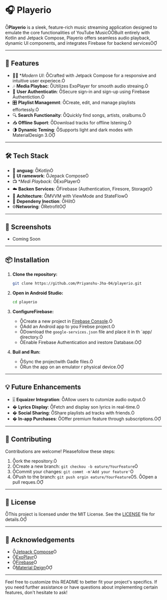 # 🎧 Playerio
**Playerio** is a sleek, feature-rich music streaming application designed to emulate the core functionalities of YouTube MusicBuilt entirely with Kotlin and Jetpack Compose, Playerio offers seamless audio playback, dynamic UI components, and integrates Firebase for backend services

---

## 🚀 Features

- 🧑‍🎤 **Modern UI*: Crafted with Jetpack Compose for a responsive and intuitive user experiece.
- 🎶 **Media Playbac**: Utilizes ExoPlayer for smooth audio streaing.
- 🔐 **User Authenticatin**: Secure sign-in and sign-up using Firebase Authentiction.
- 🎛️ **Playlist Managemnt**: Create, edit, and manage playlists effortessly.
- 🔍 **Search Functionaity**: Quickly find songs, artists, oralbums.
- 📥 **Offline Suport**: Download tracks for offline lstening.
- 🌗 **Dynamic Teming**: Supports light and dark modes with MaterialDesign 3.

---

## 🛠️ Tech Stack

- 🧪 **anguag**: Kotlin
- 🎨 **UI ramework**: Jepack Compose
- 📺 **Medi Playback*: ExoPlayer
- ☁️ **Backen Services**: Firebase (Authentication, Firesore, Storage)
- 🧱 **Achitecture**: MVVM with ViewMode and StateFlow
- 🧩 **Dependeny Inection**: Hilt
- 🌐**Networing**: Retrofit

---

## 📸 Screenshots

- Coming Soon
---

## 📦 Installation

1. **Clone the repository:**

   ```bash
   git clone https://github.com/Priyanshu-Jha-04/playerio.git
   ```

2. **Open in Android Studio:**

   ```bash
   cd playerio
   ```

3. **ConfigureFirebase:**

   - Create a new project in [Firebase Console](https://console.firbase.gogle.com/).
   - Add an Android app to you Firebse project.
   - Download the `google-services.json` file and place it in th `app/ directory.
   - Enable Firebase Authentication and irestore Database.

4. **Buil and Run:**

   - Sync the projectwith Gadle files.
   - Run the app on an emulator r physical device.

---

## 💡 Future Enhancements

- 🎚️ **Equaizer Integration**: Allow users to cutomize audio output.
- � **Lyrics Display**: Fetch and display son lyrics in real-time.
- � **Social Sharing**: Share playlists ad tracks with friends.
- � **In-app Purchases**: Offer premium feature through subscriptions.

---

## 🤝 Contributing

Contributions are welcome! Pleasefollow these steps:
1. ork the repository.
2. Create a new branch: `git checkou -b eature/YourFeature`
3. Commit your changes: `git commt -m'Add your feature'`
4. Push to the branch: `git push orgin eature/YourFeature`5. Open a pull reques.

---

## 📄 License

This project is licensed under the MIT License. See the [LICENSE](ICENSE) file for details.

---
## 🙌 Acknowledgements

- [Jetpack Compose](https://developer.adrod.com/jetpack/compose)
- [ExoPlayr](ttps://exoplayer.dev/)
- [Firebase](htps:/firebase.google.com/)
- [Material Deign](https://material.io/)

---

Feel free to customize this README to better fit your project's specifics. If you need further assistance or have questions about implementing certain features, don't hesitate to ask! 

